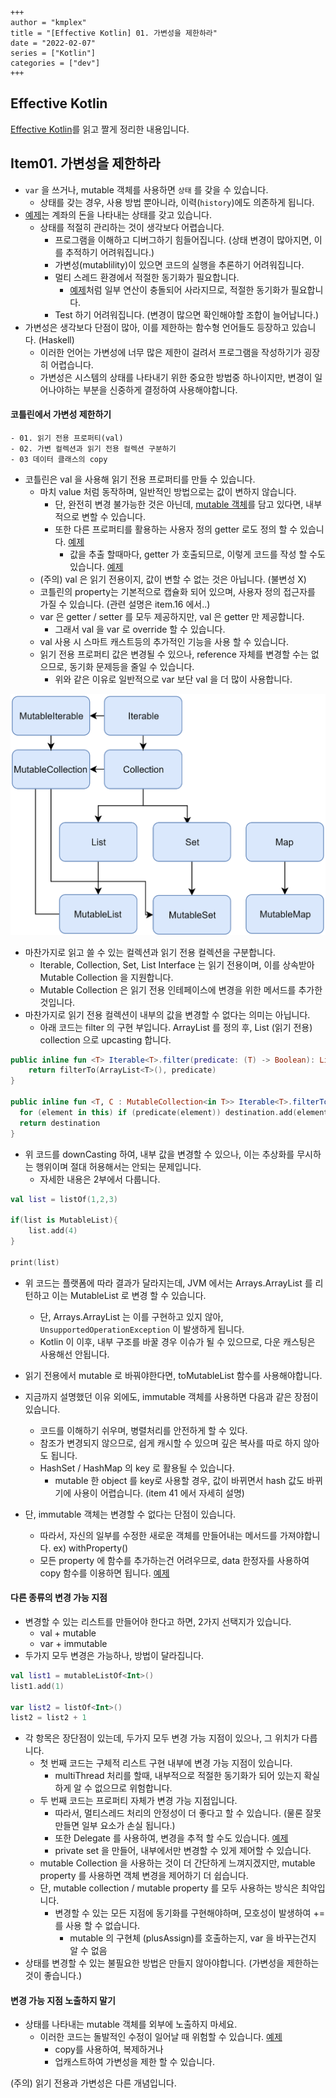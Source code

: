 ```
+++ 
author = "kmplex" 
title = "[Effective Kotlin] 01. 가변성을 제한하라" 
date = "2022-02-07"   
series = ["Kotlin"] 
categories = ["dev"] 
+++
```

## Effective Kotlin 

[Effective Kotlin](http://www.yes24.com/Product/Goods/106225986)를 읽고 짤게 정리한 내용입니다.

## Item01. 가변성을 제한하라

- `var` 을 쓰거나, mutable 객체를 사용하면 `상태` 를 갖을 수 있습니다.
  - 상태를 갖는 경우, 사용 방법 뿐아니라, 이력(`history`)에도 의존하게 됩니다.
- [예제](/code/src/main/kotlin/effective/item1/LimitMutability.kt)는 계좌의 돈을 나타내는 상태를 갖고 있습니다.
  - 상태를 적절히 관리하는 것이 생각보다 어렵습니다.
    - 프로그램을 이해하고 디버그하기 힘들어집니다. (상태 변경이 많아지면, 이를 추적하기 어려워집니다.)
    - 가변성(mutablility)이 있으면 코드의 실행을 추론하기 어려워집니다.
    - 멀티 스레드 환경에서 적절한 동기화가 필요합니다.
      - [예제](/code/src/main/kotlin/effective/item1/MultiThreadExample.kt)처럼 일부 연산이 충돌되어 사라지므로, 적절한 동기화가 필요합니다. 
    - Test 하기 어려워집니다. (변경이 많으면 확인해야할 조합이 늘어납니다.)
- 가변성은 생각보다 단점이 많아, 이를 제한하는 함수형 언어들도 등장하고 있습니다. (Haskell)
  - 이러한 언어는 가변성에 너무 많은 제한이 걸려서 프로그램을 작성하기가 굉장히 어렵습니다.
  - 가변성은 시스템의 상태를 나타내기 위한 중요한 방법중 하나이지만, 변경이 일어나야하는 부분을 신중하게 결정하여 사용해야합니다.

#### 코틀린에서 가변성 제한하기

```
- 01. 읽기 전용 프로퍼티(val)
- 02. 가변 컬렉션과 읽기 전용 컬렉션 구분하기
- 03 데이터 클래스의 copy
```

- 코틀린은 val 을 사용해 읽기 전용 프로퍼티를 만들 수 있습니다.
  - 마치 value 처럼 동작하며, 일반적인 방법으로는 값이 변하지 않습니다.
    - 단, 완전히 변경 불가능한 것은 아닌데, [mutable 객체](/code/src/main/kotlin/effective/item1/Mutable.kt)를 담고 있다면, 내부적으로 변할 수 있습니다.
    - 또한 다른 프로퍼티를 활용하는 사용자 정의 getter 로도 정의 할 수 있습니다. [예제](/code/src/main/kotlin/effective/item1/Mutable.kt)
      - 값을 추출 할때마다, getter 가 호출되므로, 이렇게 코드를 작성 할 수도 있습니다. [예제](/code/src/main/kotlin/effective/item1/Mutable.kt)
  - (주의) val 은 읽기 전용이지, 값이 변할 수 없는 것은 아닙니다. (불변성 X)
  - 코틀린의 property는 기본적으로 캡슐화 되어 있으며, 사용자 정의 접근자를 가질 수 있습니다. (관련 설명은 item.16 에서..)
  - var 은 getter / setter 를 모두 제공하지만, val 은 getter 만 제공합니다. 
    - 그래서 val 을 var 로 override 할 수 있습니다.
  - val 사용 시 스마트 캐스트등의 추가적인 기능을 사용 할 수 있습니다.
  - 읽기 전용 프로퍼티 값은 변경될 수 있으나, reference 자체를 변경할 수는 없으므로, 동기화 문제등을 줄일 수 있습니다.
    - 위와 같은 이유로 일반적으로 var 보단 val 을 더 많이 사용합니다.
  

![collections-diagram.png](collections-diagram.png)

- 마찬가지로 읽고 쓸 수 있는 컬렉션과 읽기 전용 컬렉션을 구분합니다.
  - Iterable, Collection, Set, List Interface 는 읽기 전용이며, 이를 상속받아 Mutable Collection 을 지원합니다.
  - Mutable Collection 은 읽기 전용 인테페이스에 변경을 위한 메서드를 추가한 것입니다.
- 마찬가지로 읽기 전용 컬렉션이 내부의 값을 변경할 수 없다는 의미는 아닙니다.
  - 아래 코드는 filter 의 구현 부입니다. ArrayList 를 정의 후, List (읽기 전용) collection 으로 upcasting 합니다. 

```kotlin
public inline fun <T> Iterable<T>.filter(predicate: (T) -> Boolean): List<T> {
    return filterTo(ArrayList<T>(), predicate)
}

public inline fun <T, C : MutableCollection<in T>> Iterable<T>.filterTo(destination: C, predicate: (T) -> Boolean): C {
  for (element in this) if (predicate(element)) destination.add(element)
  return destination
}
```

- 위 코드를 downCasting 하여, 내부 값을 변경할 수 있으나, 이는 추상화를 무시하는 행위이며 절대 허용해서는 안되는 문제입니다.
  - 자세한 내용은 2부에서 다룹니다.

```kotlin
val list = listOf(1,2,3)

if(list is MutableList){
    list.add(4)
}

print(list)
```

- 위 코드는 플랫폼에 따라 결과가 달라지는데, JVM 에서는 Arrays.ArrayList 를 리턴하고 이는 MutableList 로 변경 할 수 있습니다.
  - 단, Arrays.ArrayList 는 이를 구현하고 있지 않아, `UnsupportedOperationException` 이 발생하게 됩니다.
  - Kotlin 이 이후, 내부 구조를 바꿀 경우 이슈가 될 수 있으므로, 다운 캐스팅은 사용해선 안됩니다. 
- 읽기 전용에서 mutable 로 바꿔야한다면, toMutableList 함수를 사용해야합니다.


- 지금까지 설명했던 이유 외에도, immutable 객체를 사용하면 다음과 같은 장점이 있습니다.
  - 코드를 이해하기 쉬우며, 병렬처리를 안전하게 할 수 있다.
  - 참조가 변경되지 않으므로, 쉽게 캐시할 수 있으며 깊은 복사를 따로 하지 않아도 됩니다.
  - HashSet / HashMap 의 key 로 활용될 수 있습니다.
    - mutable 한 object 를 key로 사용할 경우, 값이 바뀌면서 hash 값도 바뀌기에 사용이 어렵습니다. (item 41 에서 자세히 설명)
- 단, immutable 객체는 변경할 수 없다는 단점이 있습니다.
  - 따라서, 자신의 일부를 수정한 새로운 객체를 만들어내는 메서드를 가져야합니다. ex) withProperty()
  - 모든 property 에 함수를 추가하는건 어려우므로, data 한정자를 사용하여 copy 함수를 이용하면 됩니다. [예제](/code/src/main/kotlin/effective/item1/DataModifier.kt)

#### 다른 종류의 변경 가능 지점

- 변경할 수 있는 리스트를 만들어야 한다고 하면, 2가지 선택지가 있습니다.
  - val + mutable 
  - var + immutable 
- 두가지 모두 변경은 가능하나, 방법이 달라집니다.

```kotlin
val list1 = mutableListOf<Int>()
list1.add(1)

var list2 = listOf<Int>()
list2 = list2 + 1
```

- 각 항목은 장단점이 있는데, 두가지 모두 변경 가능 지점이 있으나, 그 위치가 다릅니다.
  - 첫 번째 코드는 구체적 리스트 구현 내부에 변경 가능 지점이 있습니다.
    - multiThread 처리를 할때, 내부적으로 적절한 동기화가 되어 있는지 확실하게 알 수 없으므로 위험합니다.
  - 두 번째 코드는 프로퍼티 자체가 변경 가능 지점입니다.
    - 따라서, 멀티스레드 처리의 안정성이 더 좋다고 할 수 있습니다. (물론 잘못 만들면 일부 요소가 손실 됩니다.)
    - 또한 Delegate 를 사용하여, 변경을 추적 할 수도 있습니다. [예제](/code/src/main/kotlin/effective/item1/Delegates.kt)
    - private set 을 만들어, 내부에서만 변경할 수 있게 제어할 수 있습니다.
  - mutable Collection 을 사용하는 것이 더 간단하게 느껴지겠지만, mutable property 를 사용하면 객체 변경을 제어하기 더 쉽습니다.
  - 단, mutable collection / mutable property 를 모두 사용하는 방식은 최악입니다.
    - 변경할 수 있는 모든 지점에 동기화를 구현해야하며, 모호성이 발생하여 += 를 사용 할 수 없습니다.
      - mutable 의 구현체 (plusAssign)를 호출하는지, var 을 바꾸는건지 알 수 없음
- 상태를 변경할 수 있는 불필요한 방법은 만들지 않아야합니다. (가변성을 제한하는 것이 좋습니다.)

#### 변경 가능 지점 노출하지 말기

- 상태를 나타내는 mutable 객체를 외부에 노출하지 마세요.
  - 이러한 코드는 돌발적인 수정이 일어날 때 위험할 수 있습니다. [예제](/code/src/main/kotlin/effective/item1/MutableUpCasting.kt)
    - copy를 사용하여, 복제하거나
    - 업캐스트하여 가변성을 제한 할 수 있습니다.


(주의) 읽기 전용과 가변성은 다른 개념입니다. 



  

